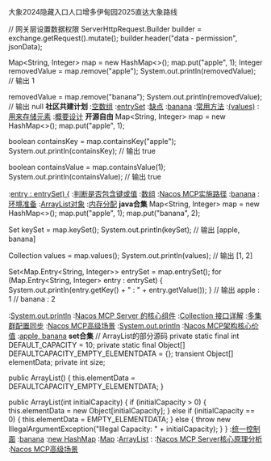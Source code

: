大象2024隐藏入口人口增多伊甸园2025直达大象路线

// 网关层设置数据权限
ServerHttpRequest.Builder builder = exchange.getRequest().mutate();
builder.header("data - permission", jsonData);

Map<String, Integer> map = new HashMap<>();
map.put("apple", 1);
Integer removedValue = map.remove("apple");
System.out.println(removedValue);  // 输出 1

removedValue = map.remove("banana");
System.out.println(removedValue);  // 输出 null
<strong>社区共建计划</strong>
:[空数组](https://pastebin.com/zE4qrGsG)
:[entrySet](https://pastebin.com/xx5axWUW)
:[缺点](https://pastebin.com/F306Hwhf)
:[banana](https://pastebin.com/hkmT2a3z)
:[常用方法](https://pastebin.com/7vWXNPg6)
:[(values)](https://pastebin.com/mNgDspNy)
:[用来存储元素](https://rentry.org/847vxn5t)
:[概要设计](https://rentry.org/p2bmms83)
<strong>开源自由</strong>
Map<String, Integer> map = new HashMap<>();
map.put("apple", 1);

boolean containsKey = map.containsKey("apple");
System.out.println(containsKey);  // 输出 true

boolean containsValue = map.containsValue(1);
System.out.println(containsValue);  // 输出 true

:[entry : entrySet) {](https://rentry.org/nwu8c2kx)
:[判断是否包含键或值](https://pastebin.com/PcvdWbR3)
:[数组](https://rentry.org/w7eysyqn)
:[Nacos MCP实施路径](https://pastebin.com/m4zBkfwA)
:[banana](https://rentry.org/6k3czvbw)
:[环境准备](https://rentry.org/scop9qay)
:[ArrayList对象](https://rentry.org/baxfzoup)
:[内存分配](https://rentry.org/b5vuimf6)
<strong>java合集</strong>
Map<String, Integer> map = new HashMap<>();
map.put("apple", 1);
map.put("banana", 2);

Set<String> keySet = map.keySet();
System.out.println(keySet);  // 输出 [apple, banana]

Collection<Integer> values = map.values();
System.out.println(values);  // 输出 [1, 2]

Set<Map.Entry<String, Integer>> entrySet = map.entrySet();
for (Map.Entry<String, Integer> entry : entrySet) {
    System.out.println(entry.getKey() + " : " + entry.getValue());
}
// 输出 apple : 1
//      banana : 2

:[System.out.println](https://rentry.org/b9uqeutx)
:[Nacos MCP Server 的核心组件](https://github.com/jhmsm/qsh)
:[Collection 接口详解](https://rentry.org/vqg47aow)
:[多集群配置同步](https://github.com/awhste/ksoie)
:[Nacos MCP高级场景](https://github.com/jxjlbu)
:[System.out.println](https://rentry.org/6gfu7mu4)
:[Nacos MCP架构核心价值](https://rentry.org/xp8x6ke8)
:[apple, banana](https://pastebin.com/JwJp6RZL)
<strong>set合集</strong>
// ArrayList的部分源码
private static final int DEFAULT_CAPACITY = 10;
private static final Object[] DEFAULTCAPACITY_EMPTY_ELEMENTDATA = {};
transient Object[] elementData;
private int size;

public ArrayList() {
    this.elementData = DEFAULTCAPACITY_EMPTY_ELEMENTDATA;
}

public ArrayList(int initialCapacity) {
    if (initialCapacity > 0) {
        this.elementData = new Object[initialCapacity];
    } else if (initialCapacity == 0) {
        this.elementData = EMPTY_ELEMENTDATA;
    } else {
        throw new IllegalArgumentException("Illegal Capacity: " + initialCapacity);
    }
}
:[统一控制面](https://pastebin.com/DBPHbc45)
:[banana](https://rentry.org/95rsy8xk)
:[new HashMap](https://github.com/ggysda/yhl)
:[Map](https://pastebin.com/Ef8J3yB2)
:[ArrayList](https://pastebin.com/f1XVH54q)
:[<Integer>](https://rentry.org/xuavmdo6)
:[Nacos MCP Server核心原理分析](https://pastebin.com/F07TTTQy)
:[Nacos MCP高级场景](https://pastebin.com/vZpCQ0nH)
